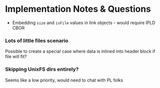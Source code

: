 # Implementation Notes & Questions

* Embedding `size` and `isFile` values in link objects - would require IPLD CBOR

### Lots of little files scenario
Possible to create a special case where data is inlined into header block if file will fit?

### Skipping UnixFS dirs entirely?
Seems like a low priority, would need to chat with PL folks